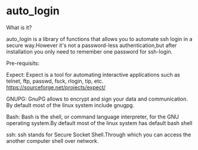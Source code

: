 # auto_login

What is it?

auto_login is a library of functions that allows you to automate ssh login in a secure way.However it's not a password-less authentication,but after installation you only need to remember one password for ssh-login.


Pre-requisits:

Expect:
Expect is a tool for automating interactive applications such as telnet, ftp, passwd, fsck, rlogin, tip, etc. 
https://sourceforge.net/projects/expect/


GNUPG:
GnuPG allows to encrypt and sign your data and communication.
By default most of the linux system include gnugpg.

Bash:
Bash is the shell, or command language interpreter, for the GNU operating system.By default most of the linux system has default bash shell

ssh:
ssh stands for Secure Socket Shell.Through which you can access the another computer shell over network.


















